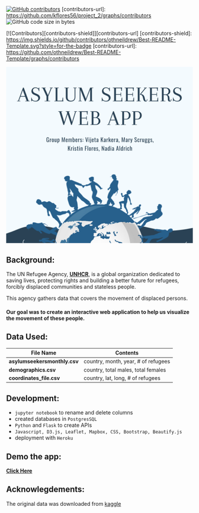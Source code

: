 [![GitHub contributors](https://img.shields.io/github/contributors/kflores56/project_2?logo=Github&style=for-the-badge)](https://github.com/kflores56/project_2/graphs/contributors)
[contributors-url]: https://github.com/kflores56/project_2/graphs/contributors
![GitHub code size in bytes](https://img.shields.io/github/languages/code-size/kflores56/project_2?style=for-the-badge)

[![Contributors][contributors-shield]][contributors-url]
[contributors-shield]: https://img.shields.io/github/contributors/othneildrew/Best-README-Template.svg?style=for-the-badge
[contributors-url]: https://github.com/othneildrew/Best-README-Template/graphs/contributors


[![Header](https://raw.githubusercontent.com/nadiaaldrich/project_2/main/project2_logo.png "Header")](https://asylumseekersapp.herokuapp.com/)




## Background:

The UN Refugee Agency, [**UNHCR**](https://www.unhcr.org/en-us/about-us.html), is a global organization dedicated to saving lives, protecting rights and building a better future for refugees, forcibly displaced communities and stateless people.

This agency gathers data that covers the movement of displaced persons.

#### **Our goal was to create an interactive web application to help us visualize the movement of these people.** 



## Data Used:

File Name | Contents
------------ | -------------
**asylumseekersmonthly.csv** | country, month, year, # of refugees
**demographics.csv** | country, total males, total females 
**coordinates_file.csv** | country, lat, long, # of refugees



## Development: 
-  `jupyter notebook` to rename and delete columns
-  created databases in `PostgresSQL`
-  `Python` and `Flask` to create APIs
-  `Javascript, D3.js, Leaflet, Mapbox, CSS, Bootstrap, Beautify.js` 
-  deployment with `Heroku`


## Demo the app:

[**Click Here**](https://asylumseekersapp.herokuapp.com/)



## Acknowlegdements: 
The original data was downloaded from [kaggle](https://www.kaggle.com/unitednations/refugee-data)




